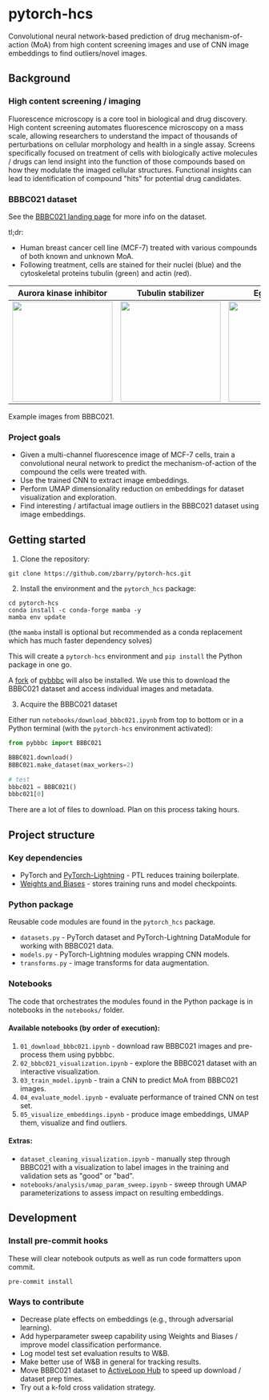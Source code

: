 # pytorch-hcs

Convolutional neural network-based prediction of drug mechanism-of-action (MoA) from high content screening images
and use of CNN image embeddings to find outliers/novel images.

## Background

### High content screening / imaging

Fluorescence microscopy is a core tool in biological and drug discovery.
High content screening automates fluorescence microscopy on a mass scale,
allowing researchers to understand the impact of thousands of perturbations
on cellular morphology and health in a single assay.
Screens specifically focused on treatment of cells with biologically active molecules / drugs
can lend insight into the function of those compounds based on how they modulate the imaged cellular structures.
Functional insights can lead to identification of compound "hits" for potential drug candidates.

### BBBC021 dataset

See the [BBBC021 landing page](https://bbbc.broadinstitute.org/BBBC021) for more info on the dataset.

tl;dr:

- Human breast cancer cell line (MCF-7) treated with various compounds of both known and unknown MoA.
- Following treatment, cells are stained for their nuclei (blue) and the cytoskeletal proteins tubulin (green) and actin (red).

| Aurora kinase inhibitor | Tubulin stabilizer | Eg5 inhibitor |
|-------------------------|--------------------|---------------|
|<img src="https://data.broadinstitute.org/bbbc/BBBC021/aurora-kinase-inhibitor.png" width="200" />|<img src="https://data.broadinstitute.org/bbbc/BBBC021/tubulin-stabilizer.png" width="200" /> | <img src="https://data.broadinstitute.org/bbbc/BBBC021/monoaster.png" width="200" /> |

Example images from BBBC021.

### Project goals

- Given a multi-channel fluorescence image of MCF-7 cells,
train a convolutional neural network to predict the mechanism-of-action of the compound the cells were treated with.
- Use the trained CNN to extract image embeddings.
- Perform UMAP dimensionality reduction on embeddings for dataset visualization and exploration.
- Find interesting / artifactual image outliers in the BBBC021 dataset using image embeddings.

## Getting started

1. Clone the repository:

```
git clone https://github.com/zbarry/pytorch-hcs.git
```

2. Install the environment and the `pytorch_hcs` package:

```
cd pytorch-hcs
conda install -c conda-forge mamba -y
mamba env update
```

(the `mamba` install is optional but recommended as a conda replacement which has much faster dependency solves)

This will create a `pytorch-hcs` environment and `pip install` the Python package in one go.

A [fork](https://github.com/zbarry/pybbbc) of [pybbbc](https://github.com/giacomodeodato/pybbbc) will also be installed.
We use this to download the BBBC021 dataset and access individual images and metadata.

3. Acquire the BBBC021 dataset

Either run `notebooks/download_bbbc021.ipynb` from top to bottom or in a Python terminal (with the `pytorch-hcs` environment activated):

```python
from pybbbc import BBBC021

BBBC021.download()
BBBC021.make_dataset(max_workers=2)

# test
bbbc021 = BBBC021()
bbbc021[0]
```

There are a lot of files to download.
Plan on this process taking hours.

## Project structure

### Key dependencies

- PyTorch and [PyTorch-Lightning](https://www.pytorchlightning.ai/) - PTL reduces training boilerplate.
- [Weights and Biases](wandb.ai) - stores training runs and model checkpoints.

### Python package

Reusable code modules are found in the `pytorch_hcs` package.

* `datasets.py` - PyTorch dataset and PyTorch-Lightning DataModule for working with BBBC021 data.
* `models.py` - PyTorch-Lightning modules wrapping CNN models.
* `transforms.py` - image transforms for data augmentation.

### Notebooks

The code that orchestrates the modules found in the Python package is in notebooks in the `notebooks/` folder.

#### Available notebooks (by order of execution):

1. `01_download_bbbc021.ipynb` - download raw BBBC021 images and pre-process them using pybbbc.
2. `02_bbbc021_visualization.ipynb` - explore the BBBC021 dataset with an interactive visualization.
3. `03_train_model.ipynb` - train a CNN to predict MoA from BBBC021 images.
4. `04_evaluate_model.ipynb` - evaluate performance of trained CNN on test set.
5. `05_visualize_embeddings.ipynb` - produce image embeddings, UMAP them, visualize and find outliers.

#### Extras:

* `dataset_cleaning_visualization.ipynb` - manually step through BBBC021 with a visualization
to label images in the training and validation sets as "good" or "bad".
* `notebooks/analysis/umap_param_sweep.ipynb` - sweep through UMAP parameterizations to assess impact on resulting embeddings.

## Development

### Install pre-commit hooks

These will clear notebook outputs as well as run code formatters upon commit.

`pre-commit install`

### Ways to contribute

- Decrease plate effects on embeddings (e.g., through adversarial learning).
- Add hyperparameter sweep capability using Weights and Biases / improve model classification performance.
- Log model test set evaluation results to W&B.
- Make better use of W&B in general for tracking results.
- Move BBBC021 dataset to [ActiveLoop Hub](https://docs.activeloop.ai/) to speed up download / dataset prep times.
- Try out a k-fold cross validation strategy.
